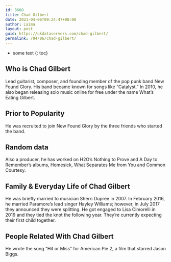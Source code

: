 ```yaml
---
id: 3608
title: Chad Gilbert
date: 2021-04-06T09:24:47+00:00
author: Laima
layout: post
guid: https://ukdataservers.com/chad-gilbert/
permalink: /04/06/chad-gilbert/
---
```


* some text
{: toc}


## Who is Chad Gilbert
                  
                  
                  
Lead guitarist, composer, and founding member of the pop punk band New Found Glory. His band became known for songs like &#8220;Catalyst.&#8221; In 2010, he also began releasing solo music online for free under the name What&#8217;s Eating Gilbert.
                  
              
            
              
            
                
                
                
## Prior to Popularity
                  
                  
                  
He was recruited to join New Found Glory by the three friends who started the band.
                  
              
            
              
            
                
                
                
## Random data
                  
                  
                  
Also a producer, he has worked on H2O&#8217;s Nothing to Prove and A Day to Remember&#8217;s albums, Homesick, What Separates Me from You and Common Courtesy.
                  
              
            
              
            
                
                
                
## Family & Everyday Life of Chad Gilbert
                  
                  
                  
He was briefly married to musician Sherri Dupree in 2007. In February 2016, he married Paramore&#8217;s lead singer Hayley Williams; however, in July 2017 they announced they were splitting. He got engaged to Lisa Cimorelli in 2019 and they tied the knot the following year. They&#8217;re currently expecting their first child together.
                  
              
            
              
            
                
                
                
## People Related With Chad Gilbert
                  
                  
                  
He wrote the song &#8220;Hit or Miss&#8221; for American Pie 2, a film that starred Jason Biggs.
                  
              
            
              
            
                
              
            
              
              
            
            
              
            
          
          
          